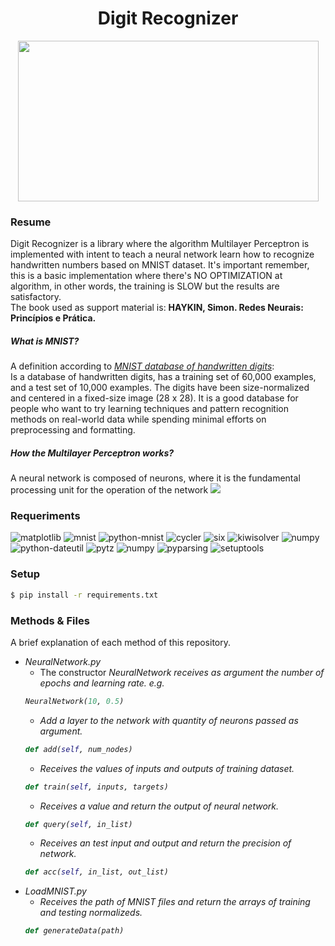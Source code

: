 <h1 align="center">Digit Recognizer</h1>
<p align="center"><img src="https://i.imgur.com/NxJZ6OU.png" width=481px height=257></p>

### Resume
Digit Recognizer is a library where the algorithm Multilayer Perceptron is implemented with intent to teach a neural network learn how to recognize handwritten numbers based on MNIST dataset. It's important remember, this is a basic implementation where there's NO OPTIMIZATION at algorithm, in other words, the training is SLOW but the results are satisfactory.<br>
The book used as support material is: **HAYKIN, Simon. Redes Neurais: Princípios e Prática.**

##### What is MNIST?

A definition according to <span><i><a href="http://yann.lecun.com/exdb/mnist">MNIST database of handwritten digits</a></i></span>:<br>
Is a database of handwritten digits, has a training set of 60,000 examples, and a test set of 10,000 examples. The digits have been size-normalized and centered in a fixed-size image (28 x 28). It is a good database for people who want to try learning techniques and pattern recognition methods on real-world data while spending minimal efforts on preprocessing and formatting.

##### How the Multilayer Perceptron works?
A neural network is composed of neurons, where it is the fundamental processing unit for the operation of the network
<span><img src="https://upload.wikimedia.org/wikipedia/commons/b/b0/Artificial_neuron.png"></span>

### Requeriments
![matplotlib](https://img.shields.io/badge/matplotlib-3.0.2-blue.svg?style=popout-square)
![mnist](https://img.shields.io/badge/mnist-0.2.2-blue.svg?style=popout-square)
![python-mnist](https://img.shields.io/badge/python_mnist-0.6-blue.svg?style=popout-square)
![cycler](https://img.shields.io/badge/cycler-%E2%89%A50.10-blue.svg?style=popout-square)
![six](https://img.shields.io/badge/six-%E2%89%A51.5-blue.svg?style=popout-square)
![kiwisolver](https://img.shields.io/badge/kiwisolver-%E2%89%A51.0.1-blue.svg?style=popout-square)
![numpy](https://img.shields.io/badge/numpy-%E2%89%A51.10.0-blue.svg?style=popout-square)
![python-dateutil](https://img.shields.io/badge/python_dateutil-%E2%89%A52.1-blue.svg?style=popout-square)
![pytz](https://img.shields.io/badge/pytz-%E2%89%A52011k-blue.svg?style=popout-square)
![numpy](https://img.shields.io/badge/Numpy-%E2%89%A51.10.0-blue.svg?style=popout-square)
![pyparsing](https://img.shields.io/badge/pyparsing-%E2%89%A52.0.1|%E2%89%A02.1.6|%E2%89%A02.1.2|%E2%89%A02.0.4-blue.svg?style=popout-square)
![setuptools](https://img.shields.io/badge/setuptools-any-blue.svg?style=popout-square)

### Setup
```bash
$ pip install -r requirements.txt
```

### Methods & Files
A brief explanation of each method of this repository.
  - <em>NeuralNetwork.py</em>
    - The constructor <span><i>NeuralNetwork<i></span> receives as argument the number of epochs and learning rate. e.g.
    ```Python
    NeuralNetwork(10, 0.5)
    ```
    - Add a layer to the network with quantity of neurons passed as argument.
    ```Python
    def add(self, num_nodes)
    ```
    - Receives the values of inputs and outputs of training dataset.
    ```Python
    def train(self, inputs, targets)
    ```
    - Receives a value and return the output of neural network.
    ```Python
    def query(self, in_list)
    ```
    - Receives an test input and output and return the precision of network.
    ```Python
    def acc(self, in_list, out_list)
    ```
  - <em>LoadMNIST.py</em>
    - Receives the path of MNIST files and return the arrays of training and testing normalizeds.
    ```Python
    def generateData(path)
    ```


